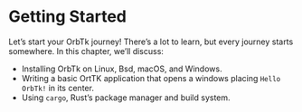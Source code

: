 # Getting Started

Let’s start your OrbTk journey! There’s a lot to learn, but every journey starts
somewhere. In this chapter, we’ll discuss:

* Installing OrbTk on Linux, Bsd, macOS, and Windows.
* Writing a basic OrtTK application that opens a windows placing `Hello OrbTk!` in its center.
* Using `cargo`, Rust’s package manager and build system.
